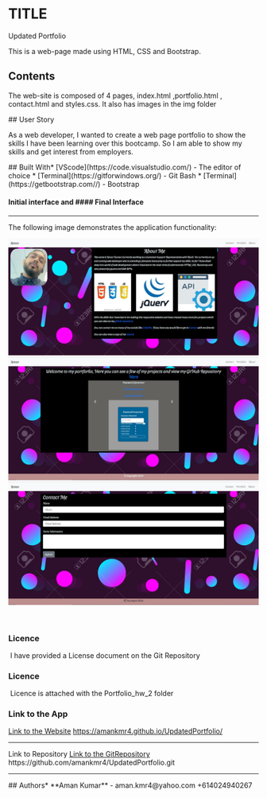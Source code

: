 
# TITLE
Updated Portfolio

This is a web-page made using HTML, CSS and Bootstrap.
​
## Contents
<p>
The web-site is composed of 4 pages, index.html ,portfolio.html , contact.html and styles.css. It also has images in the img folder
</p>
​
## User Story
<p>
As a web developer, I wanted to create a web page portfolio to show the skills I have been learning over this bootcamp.
So I am able to show my skills and get interest from employers.
</p>
​
## Built With
​
* [VScode](https://code.visualstudio.com/) - The editor of choice
* [Terminal](https://gitforwindows.org/) - Git Bash
* [Terminal](https://getbootstrap.com//) - Bootstrap
​

#### Initial interface and #### Final Interface
<hr>

The following image demonstrates the application functionality:

![Screentshot-Homepage](./images/Screensht_homepage.JPG)
![Screentshot-Portfolio](./images/Screenshot_portfolio.JPG)
![Screentshot-Contactme](./images/Screen_contactpage.JPG)

​
​
### Licence
​
I have provided a License document on the Git Repository
​
​
### Licence
​
Licence is attached with the Portfolio_hw_2 folder
​
### Link to the App
<a href="https://amankmr4.github.io/UpdatedPortfolio/">Link to the Website</a>
https://amankmr4.github.io/UpdatedPortfolio/

<hr>
Link to Repository
<a href="https://github.com/amankmr4/UpdatedPortfolio.git">Link to the GitRepository</a>
https://github.com/amankmr4/UpdatedPortfolio.git

<hr>
​
## Authors
​
* **Aman Kumar** - 
aman.kmr4@yahoo.com
+614024940267

